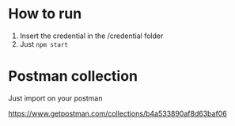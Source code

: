 # How to run
1. Insert the credential in the /credential folder
2. Just ```npm start```

# Postman collection

Just import on your postman

https://www.getpostman.com/collections/b4a533890af8d63baf06